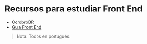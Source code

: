 # Recursos para estudiar Front End

* [CerebroBR](http://cerebrobr.github.io/cerebro/)
* [Guia Front End](http://jlcarvalho.github.io/guia-frontend/)

>Nota: Todos en portugués.

